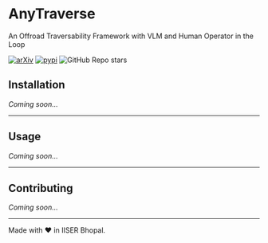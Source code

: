 # AnyTraverse

An Offroad Traversability Framework with VLM and Human Operator in the Loop

[![arXiv](https://img.shields.io/badge/arXiv-2506.16826v1-b31b1b.svg?logo=arxiv&style=flat)](https://arxiv.org/abs/2506.16826v1)
[![pypi](https://img.shields.io/pypi/v/anytraverse?style=flat&logo=python)](https://pypi.org/project/anytraverse/)
![GitHub Repo stars](https://img.shields.io/github/stars/sattwik-sahu/anytraverse)

## Installation

_Coming soon..._

---

## Usage

_Coming soon..._

---

## Contributing

_Coming soon..._

---

Made with :heart: in IISER Bhopal.
